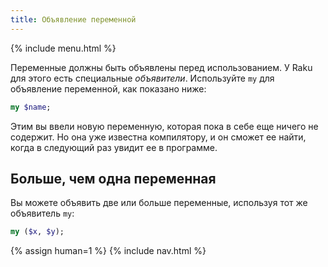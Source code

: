 ```yaml
---
title: Объявление переменной
---
```


{% include menu.html %}

Переменные должны быть объявлены перед использованием. У Raku для этого есть
специальные _объявители_. Используйте `my` для объявление переменной, как
показано ниже:

```raku
my $name;
```

Этим вы ввели новую переменную, которая пока в себе еще ничего не содержит. Но
она уже известна компилятору, и он сможет ее найти, когда в следующий раз увидит
ее в программе.

## Больше, чем одна переменная

Вы можете объявить две или больше переменные, используя тот же объявитель `my`:

```raku
my ($x, $y);
```

{% assign human=1 %}
{% include nav.html %}
